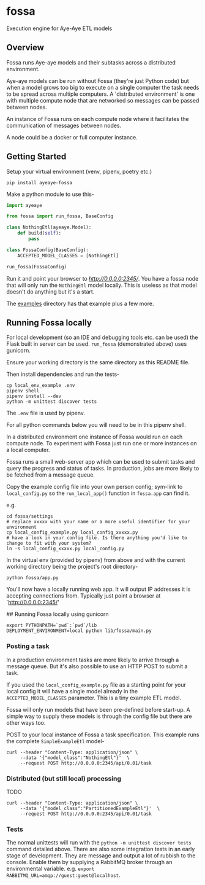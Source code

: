 # fossa
Execution engine for Aye-Aye ETL models

## Overview

Fossa runs Aye-aye models and their subtasks across a distributed environment.

Aye-aye models can be run without Fossa (they're just Python code) but when a model grows too big to execute on a single computer the task needs to be spread across multiple computers. A 'distributed environment' is one with multiple compute node that are networked so messages can be passed between nodes.

An instance of Fossa runs on each compute node where it facilitates the communication of messages between nodes.

A node could be a docker or full computer instance.


## Getting Started

Setup your virtual environment (venv, pipenv, poetry etc.)

```shell
pip install ayeaye-fossa
```

Make a python module to use this-

```python
import ayeaye

from fossa import run_fossa, BaseConfig

class NothingEtl(ayeaye.Model):
    def build(self):
        pass

class FossaConfig(BaseConfig):
    ACCEPTED_MODEL_CLASSES = [NothingEtl]

run_fossa(FossaConfig)
```

Run it and point your browser to *http://0.0.0.0:2345/*. You have a fossa node that will only run the `NothingEtl` model locally. This is useless as that model doesn't do anything but it's a start.

The [examples](./examples) directory has that example plus a few more.



## Running Fossa locally

For local development (so an IDE and debugging tools etc. can be used) the Flask built in server can be used. `run_fossa` (demonstrated above) uses gunicorn.

Ensure your working directory is the same directory as this README file.

Then install dependencies and run the tests-

```shell
cp local_env_example .env
pipenv shell
pipenv install --dev
python -m unittest discover tests
```

The `.env` file is used by pipenv.

For all python commands below you will need to be in this pipenv shell.


In a distributed environment one instance of Fossa would run on each compute node. To experiment with Fossa just run one or more instances on a local computer.

Fossa runs a small web-server app which can be used to submit tasks and query the progress and status of tasks. In production, jobs are more likely to be fetched from a message queue.

Copy the example config file into your own person config; sym-link to `local_config.py` so the `run_local_app()` function in `fossa.app` can find it.

e.g.

```
cd fossa/settings
# replace xxxxx with your name or a more useful identifier for your environment
cp local_config_example.py local_config_xxxxx.py
# have a look in your config file. Is there anything you'd like to change to fit with your system?
ln -s local_config_xxxxx.py local_config.py
```

In the virtual env (provided by pipenv) from above and with the current working directory being the project's root directory-

```
python fossa/app.py
```

You'll now have a locally running web app. It will output IP addresses it is accepting connections from. Typically just point a browser at `http://0.0.0.0:2345/'

## Running Fossa locally using gunicorn

```shell
export PYTHONPATH=`pwd`:`pwd`/lib
DEPLOYMENT_ENVIRONMENT=local python lib/fossa/main.py
```

### Posting a task

In a production environment tasks are more likely to arrive through a message queue. But it's also possible to use an HTTP POST to submit a task.

If you used the `local_config_example.py` file as a starting point for your local config it will have a single model already in the `ACCEPTED_MODEL_CLASSES` parameter. This is a tiny example ETL model.

Fossa will only run models that have been pre-defined before start-up. A simple way to supply these models is through the config file but there are other ways too.

POST to your local instance of Fossa a task specification. This example runs the complete `SimpleExampleEtl` model-

```shell
curl --header "Content-Type: application/json" \
     --data '{"model_class":"NothingEtl"}'  \
     --request POST http://0.0.0.0:2345/api/0.01/task
```


### Distributed (but still local) processing

TODO

```shell
curl --header "Content-Type: application/json" \
     --data '{"model_class":"PartitionedExampleEtl"}'  \
     --request POST http://0.0.0.0:2345/api/0.01/task
```

### Tests

The normal unittests will run with the `python -m unittest discover tests` command detailed above. There are also some integration tests in an early stage of development. They are message and output a lot of rubbish to the console. Enable them by supplying a RabbitMQ broker through an environmental variable. e.g. `export RABBITMQ_URL=amqp://guest:guest@localhost`.
